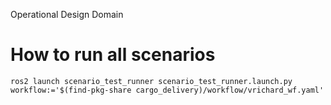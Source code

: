 Operational Design Domain

# How to run all scenarios
```
ros2 launch scenario_test_runner scenario_test_runner.launch.py workflow:='$(find-pkg-share cargo_delivery)/workflow/vrichard_wf.yaml'
```